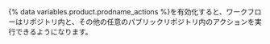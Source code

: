 {% data variables.product.prodname_actions %}を有効化すると、ワークフローはリポジトリ内と、その他の任意のパブリックリポジトリ内のアクションを実行できるようになります。
